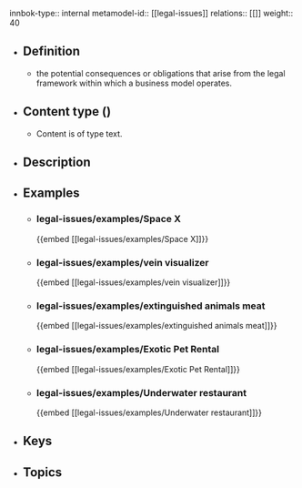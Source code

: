 innbok-type:: internal
metamodel-id:: [[legal-issues]]
relations:: [[]]
weight:: 40

- ## Definition
  - the potential consequences or obligations that arise from the legal framework within which a business model operates.
- ## Content type ()
  - Content is of type text.
  
- ## Description
- ## Examples
  - ### legal-issues/examples/Space X
    {{embed [[legal-issues/examples/Space X]]}}
  - ### legal-issues/examples/vein visualizer
    {{embed [[legal-issues/examples/vein visualizer]]}}
  - ### legal-issues/examples/extinguished animals meat
    {{embed [[legal-issues/examples/extinguished animals meat]]}}
  - ### legal-issues/examples/Exotic Pet Rental
    {{embed [[legal-issues/examples/Exotic Pet Rental]]}}
  - ### legal-issues/examples/Underwater restaurant
    {{embed [[legal-issues/examples/Underwater restaurant]]}}
  
- ## Keys
  
- ## Topics
  

